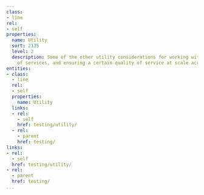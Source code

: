 ```yaml
---
class:
- line
rel:
- self
properties:
  name: Utility
  sort: 2135
  level: 2
  description: Some of the other utility considerations for working with the testing
    of services, and ensuring a certain quality of service at scale across all services.
entities:
- class:
  - line
  rel:
  - self
  properties:
    name: Utility
  links:
  - rel:
    - self
    href: testing/utility/
  - rel:
    - parent
    href: testing/
links:
- rel:
  - self
  href: testing/utility/
- rel:
  - parent
  href: testing/
...
```


